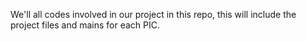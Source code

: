 We'll all codes involved in our project in this repo, this will include the project files and mains for each PIC.
